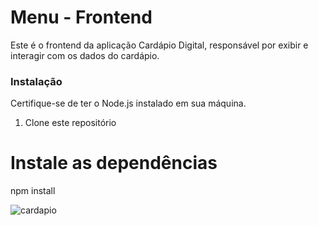 # Menu - Frontend

Este é o frontend da aplicação Cardápio Digital, responsável por exibir e interagir com os dados do cardápio.

### Instalação

Certifique-se de ter o Node.js instalado em sua máquina. 

1. Clone este repositório

# Instale as dependências

npm install


![cardapio](https://github.com/wendymillerr/menuFront/assets/77902118/b534a87c-7b8c-4332-b9a6-4c9f5ac21d68)

 
